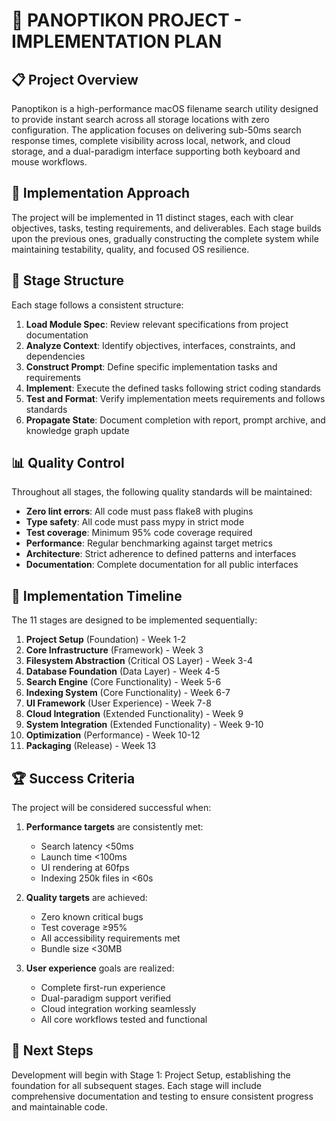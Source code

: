# 🚧 PANOPTIKON PROJECT - IMPLEMENTATION PLAN

## 📋 Project Overview

Panoptikon is a high-performance macOS filename search utility designed to provide instant search across all storage locations with zero configuration. The application focuses on delivering sub-50ms search response times, complete visibility across local, network, and cloud storage, and a dual-paradigm interface supporting both keyboard and mouse workflows.

## 🔄 Implementation Approach

The project will be implemented in 11 distinct stages, each with clear objectives, tasks, testing requirements, and deliverables. Each stage builds upon the previous ones, gradually constructing the complete system while maintaining testability, quality, and focused OS resilience.

## 📑 Stage Structure

Each stage follows a consistent structure:

1. **Load Module Spec**: Review relevant specifications from project documentation
2. **Analyze Context**: Identify objectives, interfaces, constraints, and dependencies
3. **Construct Prompt**: Define specific implementation tasks and requirements
4. **Implement**: Execute the defined tasks following strict coding standards
5. **Test and Format**: Verify implementation meets requirements and follows standards
6. **Propagate State**: Document completion with report, prompt archive, and knowledge graph update

## 📊 Quality Control

Throughout all stages, the following quality standards will be maintained:

- **Zero lint errors**: All code must pass flake8 with plugins
- **Type safety**: All code must pass mypy in strict mode
- **Test coverage**: Minimum 95% code coverage required
- **Performance**: Regular benchmarking against target metrics
- **Architecture**: Strict adherence to defined patterns and interfaces
- **Documentation**: Complete documentation for all public interfaces

## 📅 Implementation Timeline

The 11 stages are designed to be implemented sequentially:

1. **Project Setup** (Foundation) - Week 1-2
2. **Core Infrastructure** (Framework) - Week 3
3. **Filesystem Abstraction** (Critical OS Layer) - Week 3-4
4. **Database Foundation** (Data Layer) - Week 4-5
5. **Search Engine** (Core Functionality) - Week 5-6
6. **Indexing System** (Core Functionality) - Week 6-7
7. **UI Framework** (User Experience) - Week 7-8
8. **Cloud Integration** (Extended Functionality) - Week 9
9. **System Integration** (Extended Functionality) - Week 9-10
10. **Optimization** (Performance) - Week 10-12
11. **Packaging** (Release) - Week 13

## 🏆 Success Criteria

The project will be considered successful when:

1. **Performance targets** are consistently met:
   - Search latency <50ms
   - Launch time <100ms
   - UI rendering at 60fps
   - Indexing 250k files in <60s

2. **Quality targets** are achieved:
   - Zero known critical bugs
   - Test coverage ≥95%
   - All accessibility requirements met
   - Bundle size <30MB

3. **User experience** goals are realized:
   - Complete first-run experience
   - Dual-paradigm support verified
   - Cloud integration working seamlessly
   - All core workflows tested and functional

## 🚀 Next Steps

Development will begin with Stage 1: Project Setup, establishing the foundation for all subsequent stages. Each stage will include comprehensive documentation and testing to ensure consistent progress and maintainable code.
